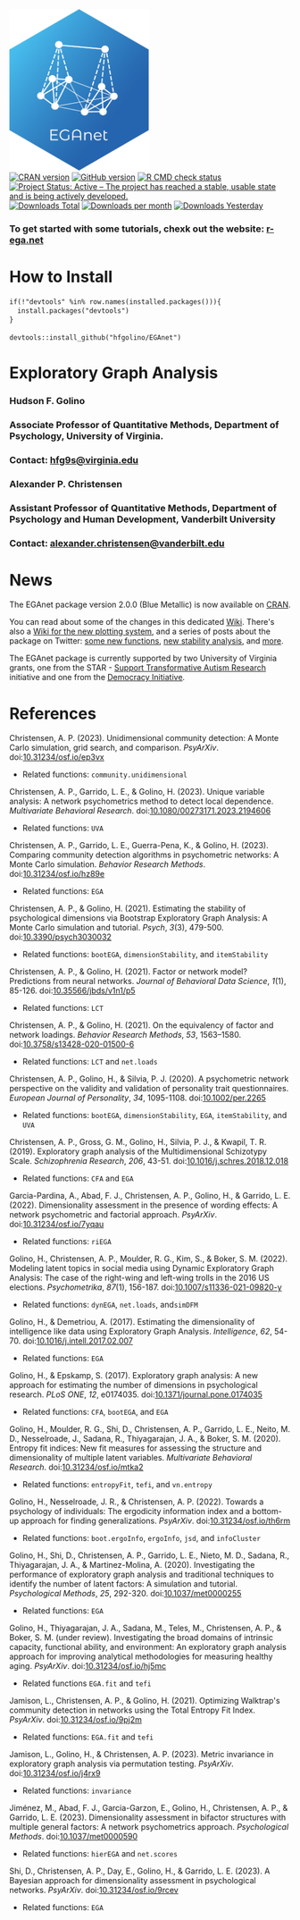 <img src="inst/EGAnet_hex_2.png" width = 250 />

<div id="badges"><!-- pkgdown markup -->
<a href="https://CRAN.R-project.org/package=EGAnet"><img border="0" src="https://www.r-pkg.org/badges/version/EGAnet?color=blue" alt="CRAN version"/></a>
<a href="https://github.com/hfgolino/EGAnet/releases"><img src="https://img.shields.io/github/v/release/hfgolino/EGAnet" alt="GitHub version"/></a>
<a href="https://github.com/hfgolino/EGAnet/actions/workflows/r.yml"><img border="0" src="https://github.com/hfgolino/EGAnet/actions/workflows/r.yml/badge.svg" alt="R CMD check status"/></a> </br>
<a href="https://www.repostatus.org/#active"><img border="0" src="https://www.repostatus.org/badges/latest/active.svg" alt="Project Status: Active – The project has reached a stable, usable state and is being actively developed."/></a>
<a href="https://cran.r-project.org/package=EGAnet"><img border="0" src="https://cranlogs.r-pkg.org/badges/grand-total/EGAnet?color=blue" alt="Downloads Total"/></a>
<a href="https://cran.r-project.org/package=EGAnet"><img border="0" src="http://cranlogs.r-pkg.org/badges/EGAnet?color=blue" alt="Downloads per month"/></a>
<a href="https://cran.r-project.org/package=EGAnet"><img border="0" src="http://cranlogs.r-pkg.org/badges/last-day/EGAnet" alt="Downloads Yesterday"/></a>
</div>

### To get started with some tutorials, chexk out the website: [r-ega.net](https://r-ega.net)

How to Install
=============
```
if(!"devtools" %in% row.names(installed.packages())){
  install.packages("devtools")
}

devtools::install_github("hfgolino/EGAnet")
```

Exploratory Graph Analysis
=============
### Hudson F. Golino ###
### Associate Professor of Quantitative Methods, Department of Psychology, University of Virginia. ###
### Contact: <hfg9s@virginia.edu> ###

### Alexander P. Christensen ###
### Assistant Professor of Quantitative Methods, Department of Psychology and Human Development, Vanderbilt University
###
### Contact: <alexander.christensen@vanderbilt.edu> ###


News
============

The EGAnet package version 2.0.0 (Blue Metallic) is now available on [CRAN](https://cran.r-project.org/web/packages/EGAnet/index.html).

You can read about some of the changes in this dedicated [Wiki](https://github.com/hfgolino/EGAnet/wiki/What's-Changed%3F). There's also a [Wiki for the new plotting system](https://github.com/hfgolino/EGAnet/wiki/Plots-in-%7BEGAnet%7D), and a series of posts about the package on Twitter: [some new functions](https://twitter.com/GolinoHudson/status/1691800126866829739?s=20), [new stability analysis](https://twitter.com/GolinoHudson/status/1684912389194436610?s=20), and [more](https://twitter.com/GolinoHudson/).

The EGAnet package is currently supported by two University of Virginia grants, one from the STAR - [Support Transformative Autism Research](https://curry.virginia.edu/faculty-research/centers-labs-projects/supporting-transformative-autism-research-star) initiative and one from the [Democracy Initiative](http://democracyinitiative.virginia.edu).

References
============

Christensen, A. P. (2023). Unidimensional community detection: A Monte Carlo simulation, grid search, and comparison. *PsyArXiv*. doi:[10.31234/osf.io/ep3vx](https://doi.org/10.31234/osf.io/ep3vx)
+ Related functions: `community.unidimensional`

Christensen, A. P., Garrido, L. E., & Golino, H. (2023). Unique variable analysis: A network psychometrics method to detect local dependence. *Multivariate Behavioral Research*. doi:[10.1080/00273171.2023.2194606](https://doi.org/10.1080/00273171.2023.2194606)
+ Related functions: `UVA`

Christensen, A. P., Garrido, L. E., Guerra-Pena, K., & Golino, H. (2023). Comparing community detection algorithms in psychometric networks: A Monte Carlo simulation. *Behavior Research Methods*. doi:[10.31234/osf.io/hz89e](https://doi.org/10.31234/osf.io/hz89e)
+ Related functions: `EGA`

Christensen, A. P., & Golino, H. (2021).
Estimating the stability of psychological dimensions via Bootstrap Exploratory Graph Analysis: A Monte Carlo simulation and tutorial. *Psych*, *3*(3), 479-500.
doi:[10.3390/psych3030032](https://doi.org/10.3390/psych3030032)
+ Related functions: `bootEGA`, `dimensionStability`, and `itemStability`

Christensen, A. P., & Golino, H. (2021). Factor or network model? Predictions from neural networks. *Journal of Behavioral Data Science*, *1*(1), 85-126. doi:[10.35566/jbds/v1n1/p5](https://doi.org/10.35566/jbds/v1n1/p5)
+ Related functions: `LCT`

Christensen, A. P., & Golino, H. (2021). On the equivalency of factor and network loadings. *Behavior Research Methods*, *53*, 1563–1580. doi:[10.3758/s13428-020-01500-6](https://doi.org/10.3758/s13428-020-01500-6)
+ Related functions: `LCT` and `net.loads`

Christensen, A. P., Golino, H., & Silvia, P. J. (2020). A psychometric network perspective on the validity and validation of personality trait questionnaires. *European Journal of Personality*, *34*, 1095-1108. doi:[10.1002/per.2265](https://doi.org/10.1002/per.2265)
+ Related functions: `bootEGA`, `dimensionStability`, `EGA`, `itemStability`, and `UVA`

Christensen, A. P., Gross, G. M., Golino, H., Silvia, P. J., & Kwapil, T. R. (2019). Exploratory graph analysis of the Multidimensional Schizotypy Scale. *Schizophrenia Research*, *206*, 43-51. doi:[10.1016/j.schres.2018.12.018](https://doi.org/10.1016/j.schres.2018.12.018)
+ Related functions: `CFA` and `EGA`

Garcia-Pardina, A., Abad, F. J., Christensen, A. P., Golino, H., & Garrido, L. E. (2022). Dimensionality assessment in the presence of wording effects: A network psychometric and factorial approach. *PsyArXiv*. doi:[10.31234/osf.io/7yqau](https://doi.org/10.31234/osf.io/7yqau)
+ Related functions: `riEGA`

Golino, H., Christensen, A. P., Moulder, R. G., Kim, S., & Boker, S. M. (2022). Modeling latent topics in social media using Dynamic Exploratory Graph Analysis: The case of the right-wing and left-wing trolls in the 2016 US elections. *Psychometrika*, *87*(1), 156-187. doi:[10.1007/s11336-021-09820-y](https://doi.org/10.1007/s11336-021-09820-y)
+ Related functions: `dynEGA`, `net.loads`, and`simDFM`

Golino, H., & Demetriou, A. (2017). Estimating the dimensionality of intelligence like data using Exploratory Graph Analysis. *Intelligence*, *62*, 54-70. doi:[10.1016/j.intell.2017.02.007](https://doi.org/10.1016/j.intell.2017.02.007)
+ Related functions: `EGA`

Golino, H., & Epskamp, S. (2017). Exploratory graph analysis: A new approach for estimating the number of dimensions in psychological research. *PLoS ONE*, *12*, e0174035. doi:[10.1371/journal.pone.0174035](https://doi.org/10.1371/journal.pone.0174035)
+ Related functions: `CFA`, `bootEGA`, and `EGA`

Golino, H., Moulder, R. G., Shi, D., Christensen, A. P., Garrido, L. E., Neito, M. D., Nesselroade, J., Sadana, R., Thiyagarajan, J. A., & Boker, S. M. (2020). Entropy fit indices: New fit measures for assessing the structure and dimensionality of multiple latent variables. *Multivariate Behavioral Research*. doi:[10.31234/osf.io/mtka2](https://doi.org/10.31234/osf.io/mtka2)
+ Related functions: `entropyFit`, `tefi`, and `vn.entropy`

Golino, H., Nesselroade, J. R., & Christensen, A. P. (2022). Towards a psychology of individuals: The ergodicity information index and a bottom-up approach for finding generalizations. *PsyArXiv*. doi:[10.31234/osf.io/th6rm](https://doi.org/10.31234/osf.io/th6rm)
+ Related functions: `boot.ergoInfo`, `ergoInfo`, `jsd`, and `infoCluster`

Golino, H., Shi, D., Christensen, A. P., Garrido, L. E., Nieto, M. D., Sadana, R., Thiyagarajan, J. A., & Martinez-Molina, A. (2020). Investigating the performance of exploratory graph analysis and traditional techniques to identify the number of latent factors: A simulation and tutorial. *Psychological Methods*, *25*, 292-320. doi:[10.1037/met0000255](https://doi.org/10.1037/met0000255)
+ Related functions: `EGA`

Golino, H., Thiyagarajan, J. A., Sadana, M., Teles, M., Christensen, A. P., & Boker, S. M. (under review). Investigating the broad domains of intrinsic capacity, functional ability, and environment: An exploratory graph analysis approach for improving analytical methodologies for measuring healthy aging. *PsyArXiv*. doi:[10.31234/osf.io/hj5mc](https://doi.org/10.31234/osf.io/hj5mc)
+ Related functions `EGA.fit` and `tefi`

Jamison, L., Christensen, A. P., & Golino, H. (2021). Optimizing Walktrap's community detection in networks using the Total Entropy Fit Index. *PsyArXiv*. doi:[10.31234/osf.io/9pj2m](https://doi.org/10.31234/osf.io/9pj2m)
+ Related functions: `EGA.fit` and `tefi`
  
Jamison, L., Golino, H., & Christensen, A. P. (2023). Metric invariance in exploratory graph analysis via permutation testing. *PsyArXiv*. doi:[10.31234/osf.io/j4rx9](https://doi.org/10.31234/osf.io/j4rx9)
+ Related functions: `invariance`

Jiménez, M., Abad, F. J., Garcia-Garzon, E., Golino, H., Christensen, A. P., & Garrido, L. E. (2023). Dimensionality assessment in bifactor structures with multiple general factors: A network psychometrics approach. *Psychological Methods*. doi:[10.1037/met0000590](https://doi.org/10.1037/met0000590)
+ Related functions: `hierEGA` and `net.scores`
  
Shi, D., Christensen, A. P., Day, E., Golino, H., & Garrido, L. E. (2023). A Bayesian approach for dimensionality assessment in psychological networks. *PsyArXiv*. doi:[10.31234/osf.io/9rcev](https://doi.org/10.31234/osf.io/9rcev)
+ Related functions: `EGA`
